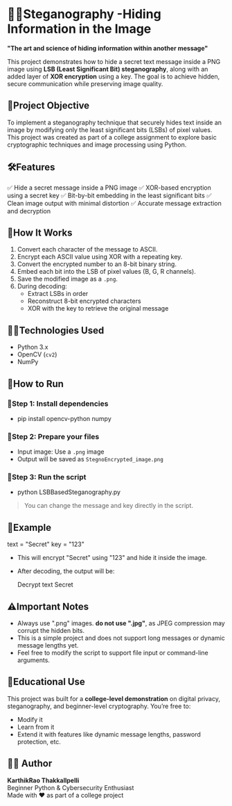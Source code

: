 # 🕵️‍♂️Steganography -Hiding Information in the Image

**"The art and science of hiding information within another message"**

This project demonstrates how to hide a secret text message inside a PNG image using **LSB (Least Significant Bit) steganography**, along with an added layer of **XOR encryption** using a key. The goal is to achieve hidden, secure communication while preserving image quality.

## 🎯Project Objective

To implement a steganography technique that securely hides text inside an image by modifying only the least significant bits (LSBs) of pixel values. This project was created as part of a college assignment to explore basic cryptographic techniques and image processing using Python.

## 🛠️Features

✅ Hide a secret message inside a PNG image
✅ XOR-based encryption using a secret key
✅ Bit-by-bit embedding in the least significant bits
✅ Clean image output with minimal distortion
✅ Accurate message extraction and decryption

## 🧠How It Works

1. Convert each character of the message to ASCII.
2. Encrypt each ASCII value using XOR with a repeating key.
3. Convert the encrypted number to an 8-bit binary string.
4. Embed each bit into the LSB of pixel values (B, G, R channels).
5. Save the modified image as a `.png`.
6. During decoding:
   - Extract LSBs in order
   - Reconstruct 8-bit encrypted characters
   - XOR with the key to retrieve the original message

 
## 🧑‍💻Technologies Used

- Python 3.x
- OpenCV (`cv2`)
- NumPy


## 🚀How to Run

### 🔧Step 1: Install dependencies

  - pip install opencv-python numpy

### 📂Step 2: Prepare your files

   - Input image: Use a `.png` image
   - Output will be saved as `StegnoEncrypted_image.png`

### 🧾Step 3: Run the script

   - python LSBBasedSteganography.py

> You can change the message and key directly in the script.


## 🔑Example

text = "Secret"
key = "123"

- This will encrypt "Secret" using "123" and hide it inside the image.
- After decoding, the output will be:
  
  Decrypt text Secret


## ⚠️Important Notes

- Always use ".png" images. **do not use ".jpg"**, as JPEG compression may corrupt the hidden bits.
- This is a simple project and does not support long messages or dynamic message lengths yet.
- Feel free to modify the script to support file input or command-line arguments.

  
## 📌Educational Use

This project was built for a **college-level demonstration** on digital privacy, steganography, and beginner-level cryptography. You’re free to:
- Modify it
- Learn from it
- Extend it with features like dynamic message lengths, password protection, etc.


## 🙋‍♂️ Author

**KarthikRao Thakkallpelli**  
Beginner Python & Cybersecurity Enthusiast  
Made with ❤️ as part of a college project
